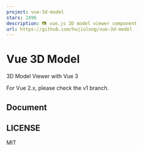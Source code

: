 ```yaml
---
project: vue-3d-model
stars: 2496
description: 📷 vue.js 3D model viewer component
url: https://github.com/hujiulong/vue-3d-model
---
```


Vue 3D Model
============

3D Model Viewer with Vue 3

For Vue 2.x, please check the v1 branch.

Document
--------

LICENSE
-------

MIT
